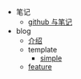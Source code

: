 - 笔记
  - [github 与笔记](/notebook/assets/repo-struct.md)
- blog
  - [介绍](/blog/docsify/README.md)
  - template
    - [simple](/blog/docsify/template/simple/README.md)
  - [feature](/blog/docsify/feature.md)
